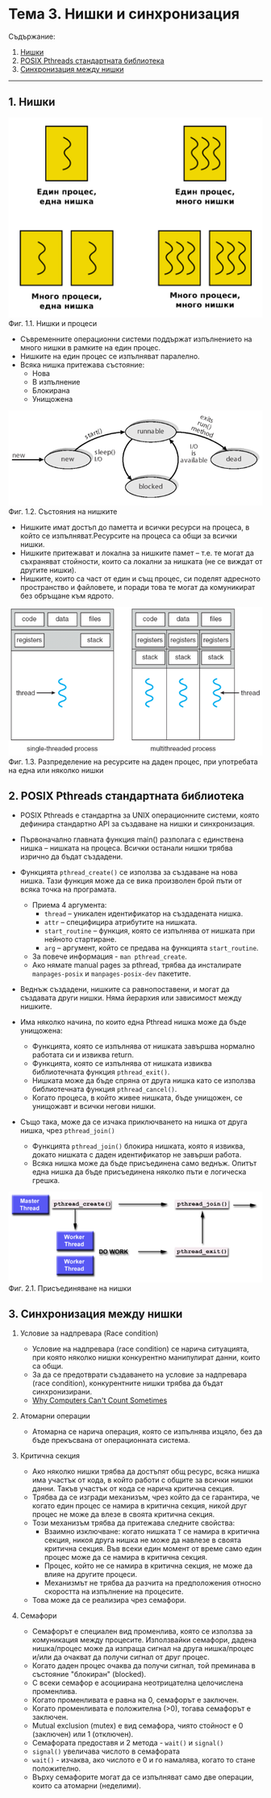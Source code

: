 # Тема 3. Нишки и синхронизация

Съдържание:

1. [Нишки](#1-нишки)
2. [POSIX Pthreads стандартната библиотека](#2-posix-pthreads-стандартната-библиотека)
3. [Синхронизация между нишки](#3-синхронизация-между-нишки)
---

## 1. Нишки
![Нишки и процеси](./assets/threads-and-processes.png)<br>
Фиг. 1.1. Нишки и процеси

- Съвременните операционни системи поддържат изпълнението на много нишки в рамките на един процес.
- Нишките на един процес се изпълняват паралелно.
- Всяка нишка притежава състояние:
    - Нова
    - В изпълнение
    - Блокирана
    - Унищожена

![Състояния на нишките](./assets/thread-states.png)<br>
Фиг. 1.2. Състояния на нишките

- Нишките имат достъп до паметта и всички ресурси на процеса, в който се изпълняват.Ресурсите на процеса са общи за всички нишки.
- Нишките притежават и локална за нишките памет – т.е. те могат да съхраняват стойности, които са локални за нишката (не се виждат от другите нишки).
- Нишките, които са част от един и същ процес, си поделят адресното пространство и файловете, и поради това те могат да комуникират без обръщане към ядрото.

![Разпределение на ресурсите на даден процес, при употребата на една или няколко нишки](./assets/thread-resources.png)<br>
Фиг. 1.3. Разпределение на ресурсите на даден процес, при употребата на една или няколко нишки

## 2. POSIX Pthreads стандартната библиотека
- POSIX Pthreads е стандартна за UNIX операционните системи, която дефинира стандартно API за създаване на нишки и синхронизация.
- Първоначално главната функция main() разполага с единствена нишка – нишката на процеса. Всички останали нишки трябва изрично да бъдат създадени.
- Функцията `pthread_create()` се използва за създаване на нова нишка. Тази функция може да се вика произволен брой пъти от всяка точка на програмата.
    - Приема 4 аргумента:
        - `thread` – уникален идентификатор на създадената нишка.
        - `attr` – специфицира атрибутите на нишката.
        - `start_routine` – функция, която се изпълнява от нишката при нейното стартиране.
        - `arg` – аргумент, който се предава на функцията `start_routine`.
    - За повече информация - `man pthread_create`.
    - Ако нямате manual pages за pthread, трябва да инсталирате `manpages-posix` и `manpages-posix-dev` пакетите.
- Веднъж създадени, нишките са равнопоставени, и могат да създавата други нишки. Няма йерархия или зависимост между нишките.

- Има няколко начина, по които една Pthread нишка може да бъде унищожена:
    - Функцията, която се изпълнява от нишката завършва нормално работата си и извиква return.
    - Функцията, която се изпълнява от нишката извиква библиотечната функция `pthread_exit()`.
    - Нишката може да бъде спряна от друга нишка като се използва библиотечната функция `pthread_cancel()`.
    - Когато процеса, в който живее нишката, бъде унищожен, се унищожавт и всички негови нишки.

- Също така, може да се изчака приключването на нишка от друга нишка, чрез `pthread_join()`
    - Функцията `pthread_join()` блокира нишката, която я извиква, докато нишката с даден идентификатор не завърши работа.
    - Всяка нишка може да бъде присъединена само веднъж. Опитът една нишка да бъде присъединена няколко пъти е логическа грешка.


![Присъединяване на нишки](./assets/thread-join.png)<br>
Фиг. 2.1. Присъединяване на нишки


## 3. Синхронизация между нишки

1. Условие за надпревара (Race condition)
    - Условие на надпревара (race condition) се нарича ситуацията, при която няколко нишки конкурентно манипулират данни, които са общи.
    - За да се предотврати създаването на условие за надпревара (race condition), конкурентните нишки трябва да бъдат синхронизирани.
    - [Why Computers Can't Count Sometimes](https://youtu.be/RY_2gElt3SA)

2. Атомарни операции
    - Атомарна се нарича операция, която се изпълнява изцяло, без да бъде прекъсвана от операционната система.

3. Критична секция
    - Ако няколко нишки трябва да достъпят общ ресурс, всяка нишка има участък от кода, в който работи с общите за всички нишки данни. Такъв участък от кода се нарича критична секция.
    - Трябва да се изгради механизъм, чрез който да се гарантира, че когато един процес се намира в критична секция, никой друг процес не може да влезе в своята критична секция.
    - Този механизъм трябва да притежава следните свойства:
        - Взаимно изключване: когато нишката `T` се намира в критична секция, никоя друга нишка не може да навлезе в своята критична секция. Във всеки един момент от време само един процес може да се намира в критична секция.
        - Процес, който не се намира в критична секция, не може да влияе на другите процеси.
        - Механизмът не трябва да разчита на предположения относно скоростта на изпълнение на процесите.
    - Това може да се реализира чрез семафори.

4. Семафори
    - Семафорът е специален вид променлива, която се използва за комуникация между процесите. Използвайки семафори, дадена нишка/процес може да изпраща сигнал на друга нишка/процес и/или да очакват да получи сигнал от друг процес.
    - Когато даден процес очаква да получи сигнал, той преминава в състояние "блокиран" (blocked).
    - С всеки семафор е асоциирана неотрицателна целочислена променлива.
    - Когато променливата е равна на 0, семафорът е заключен.
    - Когато променливата е положителна (>0), тогава семафорът е заключен.
    - Mutual exclusion (mutex) е вид семафора, чиято стойност е 0 (заключен) или 1 (отключен).
    - Семафората предоставя и 2 метода - `wait()` и `signal()`
    - `signal()` увеличава числото в семафората
    - `wait()` - изчаква, ако числото е 0 и го намалява, когато то стане положително.
    - Върху семафорите могат да се изпълняват само две операции, които са атомарни (неделими).

